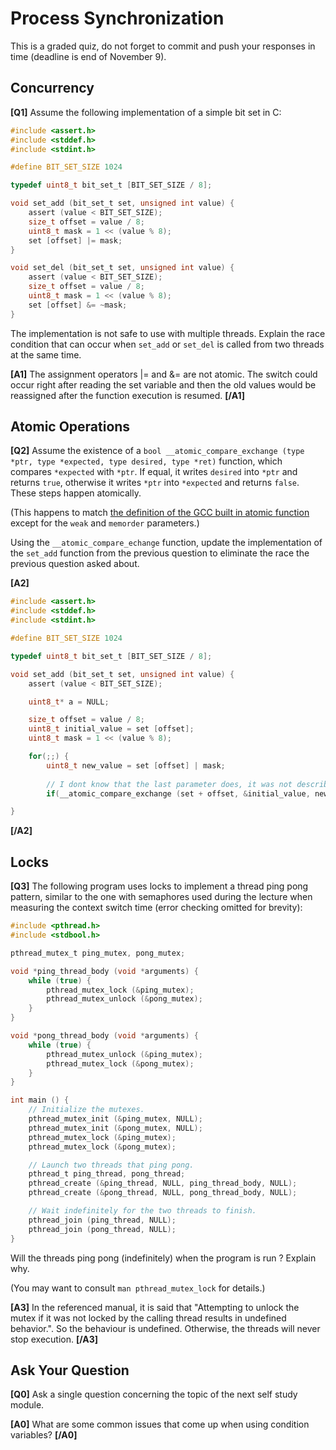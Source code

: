 # Process Synchronization

This is a graded quiz, do not forget to commit and push your responses in time (deadline is end of November 9).


## Concurrency

**[Q1]** Assume the following implementation of a simple bit set in C:

```c
#include <assert.h>
#include <stddef.h>
#include <stdint.h>

#define BIT_SET_SIZE 1024

typedef uint8_t bit_set_t [BIT_SET_SIZE / 8];

void set_add (bit_set_t set, unsigned int value) {
    assert (value < BIT_SET_SIZE);
    size_t offset = value / 8;
    uint8_t mask = 1 << (value % 8);
    set [offset] |= mask;
}

void set_del (bit_set_t set, unsigned int value) {
    assert (value < BIT_SET_SIZE);
    size_t offset = value / 8;
    uint8_t mask = 1 << (value % 8);
    set [offset] &= ~mask;
}
```

The implementation is not safe to use with multiple threads.
Explain the race condition that can occur when `set_add` or
`set_del` is called from two threads at the same time.

**[A1]** The assignment operators |= and &= are not atomic. The switch could occur right after reading the set variable and then the old values would be reassigned after the function execution is resumed. **[/A1]**


## Atomic Operations

**[Q2]** Assume the existence of a `bool __atomic_compare_exchange (type *ptr, type *expected, type desired, type *ret)` function,
which compares `*expected` with `*ptr`. If equal, it writes `desired` into `*ptr` and returns `true`, otherwise it writes `*ptr`
into `*expected` and returns `false`. These steps happen atomically.

(This happens to match [the definition of the GCC built in atomic function](https://gcc.gnu.org/onlinedocs/gcc/_005f_005fatomic-Builtins.html) except for the `weak` and `memorder` parameters.)

Using the `__atomic_compare_echange` function, update the implementation of the `set_add` function
from the previous question to eliminate the race the previous question asked about.

**[A2]** 
```c
#include <assert.h>
#include <stddef.h>
#include <stdint.h>

#define BIT_SET_SIZE 1024

typedef uint8_t bit_set_t [BIT_SET_SIZE / 8];

void set_add (bit_set_t set, unsigned int value) {
    assert (value < BIT_SET_SIZE);

    uint8_t* a = NULL; 

    size_t offset = value / 8;
    uint8_t initial_value = set [offset];
    uint8_t mask = 1 << (value % 8);

    for(;;) {   
        uint8_t new_value = set [offset] | mask;
        
        // I dont know that the last parameter does, it was not described, this should work, however.
        if(__atomic_compare_exchange (set + offset, &initial_value, new_value, a)) break;

}
```
**[/A2]**


## Locks

**[Q3]** The following program uses locks to implement a thread ping pong pattern,
similar to the one with semaphores used during the lecture when measuring
the context switch time (error checking omitted for brevity):

```c
#include <pthread.h>
#include <stdbool.h>

pthread_mutex_t ping_mutex, pong_mutex;

void *ping_thread_body (void *arguments) {
    while (true) {
        pthread_mutex_lock (&ping_mutex);
        pthread_mutex_unlock (&pong_mutex);
    }
}

void *pong_thread_body (void *arguments) {
    while (true) {
        pthread_mutex_unlock (&ping_mutex);
        pthread_mutex_lock (&pong_mutex);
    }
}

int main () {
    // Initialize the mutexes.
    pthread_mutex_init (&ping_mutex, NULL);
    pthread_mutex_init (&pong_mutex, NULL);
    pthread_mutex_lock (&ping_mutex);
    pthread_mutex_lock (&pong_mutex);

    // Launch two threads that ping pong.
    pthread_t ping_thread, pong_thread;
    pthread_create (&ping_thread, NULL, ping_thread_body, NULL);
    pthread_create (&pong_thread, NULL, pong_thread_body, NULL);

    // Wait indefinitely for the two threads to finish.
    pthread_join (ping_thread, NULL);
    pthread_join (pong_thread, NULL);
}
```

Will the threads ping pong (indefinitely) when the program is run ? Explain why.

(You may want to consult `man pthread_mutex_lock` for details.)

**[A3]** In the referenced manual, it is said that "Attempting to unlock the mutex if it was not locked by the calling thread results in undefined behavior.". So the behaviour is undefined. Otherwise, the threads will never stop execution. **[/A3]**


## Ask Your Question

**[Q0]** Ask a single question concerning the topic of the next self study module.

**[A0]** What are some common issues that come up when using condition variables? **[/A0]**

